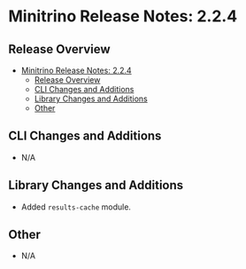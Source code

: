 # Minitrino Release Notes: 2.2.4

## Release Overview

- [Minitrino Release Notes: 2.2.4](#minitrino-release-notes-224)
  - [Release Overview](#release-overview)
  - [CLI Changes and Additions](#cli-changes-and-additions)
  - [Library Changes and Additions](#library-changes-and-additions)
  - [Other](#other)

## CLI Changes and Additions

- N/A

## Library Changes and Additions

- Added `results-cache` module.

## Other

- N/A
